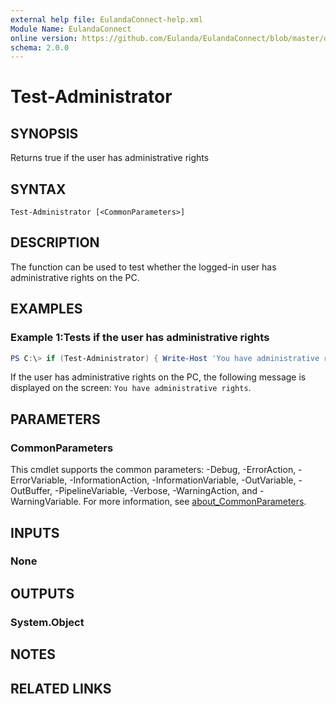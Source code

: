 ```yaml
---
external help file: EulandaConnect-help.xml
Module Name: EulandaConnect
online version: https://github.com/Eulanda/EulandaConnect/blob/master/docs/Test-Administrator.md
schema: 2.0.0
---
```


# Test-Administrator

## SYNOPSIS
Returns true if the user has administrative rights

## SYNTAX

```
Test-Administrator [<CommonParameters>]
```

## DESCRIPTION
The function can be used to test whether the logged-in user has administrative rights on the PC.

## EXAMPLES

### Example 1:Tests if the user  has administrative rights
```powershell
PS C:\> if (Test-Administrator) { Write-Host 'You have administrative rights' }
```

If the user has administrative rights on the PC, the following message is displayed on the screen: `You have administrative rights`.

## PARAMETERS

### CommonParameters
This cmdlet supports the common parameters: -Debug, -ErrorAction, -ErrorVariable, -InformationAction, -InformationVariable, -OutVariable, -OutBuffer, -PipelineVariable, -Verbose, -WarningAction, and -WarningVariable. For more information, see [about_CommonParameters](http://go.microsoft.com/fwlink/?LinkID=113216).

## INPUTS

### None

## OUTPUTS

### System.Object
## NOTES

## RELATED LINKS
